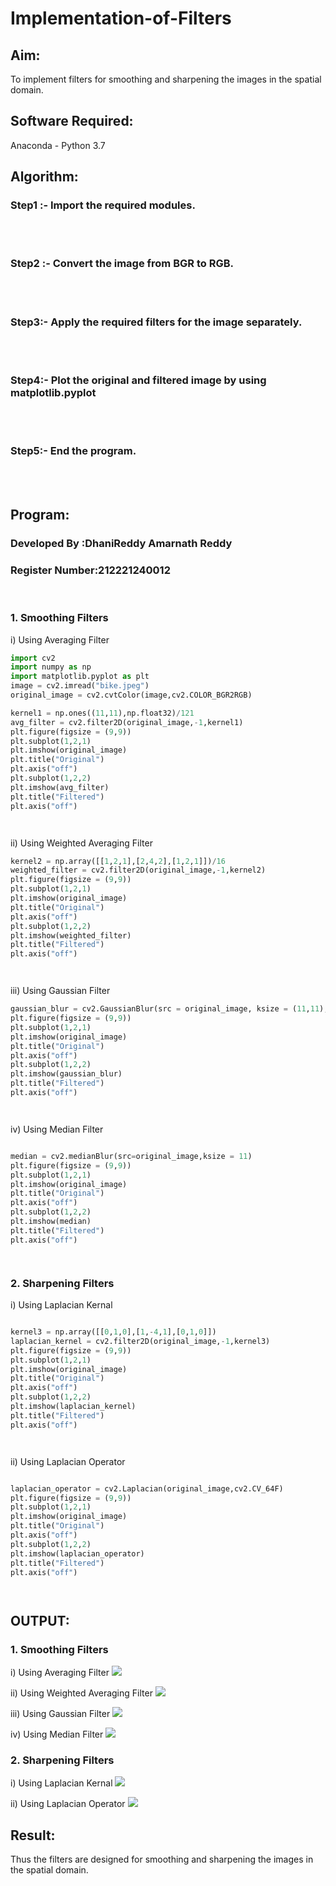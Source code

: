 # Implementation-of-Filters
## Aim:
To implement filters for smoothing and sharpening the images in the spatial domain.

## Software Required:
Anaconda - Python 3.7

## Algorithm:
### Step1 :- Import the required modules.
</br>
</br> 

### Step2 :- Convert the image from BGR to RGB. 
</br>
</br> 

### Step3:- Apply the required filters for the image separately. 
</br>
</br> 

### Step4:- Plot the original and filtered image by using matplotlib.pyplot
</br>
</br> 

### Step5:- End the program. 
</br>
</br> 

## Program:
### Developed By   :DhaniReddy Amarnath Reddy
### Register Number:212221240012
</br>

### 1. Smoothing Filters

i) Using Averaging Filter
```Python
import cv2
import numpy as np
import matplotlib.pyplot as plt
image = cv2.imread("bike.jpeg")
original_image = cv2.cvtColor(image,cv2.COLOR_BGR2RGB)

kernel1 = np.ones((11,11),np.float32)/121
avg_filter = cv2.filter2D(original_image,-1,kernel1)
plt.figure(figsize = (9,9))
plt.subplot(1,2,1)
plt.imshow(original_image)
plt.title("Original")
plt.axis("off")
plt.subplot(1,2,2)
plt.imshow(avg_filter)
plt.title("Filtered")
plt.axis("off")




```
ii) Using Weighted Averaging Filter
```Python
kernel2 = np.array([[1,2,1],[2,4,2],[1,2,1]])/16
weighted_filter = cv2.filter2D(original_image,-1,kernel2)
plt.figure(figsize = (9,9))
plt.subplot(1,2,1)
plt.imshow(original_image)
plt.title("Original")
plt.axis("off")
plt.subplot(1,2,2)
plt.imshow(weighted_filter)
plt.title("Filtered")
plt.axis("off")




```
iii) Using Gaussian Filter
```Python
gaussian_blur = cv2.GaussianBlur(src = original_image, ksize = (11,11), sigmaX=0, sigmaY=0)
plt.figure(figsize = (9,9))
plt.subplot(1,2,1)
plt.imshow(original_image)
plt.title("Original")
plt.axis("off")
plt.subplot(1,2,2)
plt.imshow(gaussian_blur)
plt.title("Filtered")
plt.axis("off")




```

iv) Using Median Filter
```Python

median = cv2.medianBlur(src=original_image,ksize = 11)
plt.figure(figsize = (9,9))
plt.subplot(1,2,1)
plt.imshow(original_image)
plt.title("Original")
plt.axis("off")
plt.subplot(1,2,2)
plt.imshow(median)
plt.title("Filtered")
plt.axis("off")




```

### 2. Sharpening Filters
i) Using Laplacian Kernal
```Python

kernel3 = np.array([[0,1,0],[1,-4,1],[0,1,0]])
laplacian_kernel = cv2.filter2D(original_image,-1,kernel3)
plt.figure(figsize = (9,9))
plt.subplot(1,2,1)
plt.imshow(original_image)
plt.title("Original")
plt.axis("off")
plt.subplot(1,2,2)
plt.imshow(laplacian_kernel)
plt.title("Filtered")
plt.axis("off")




```
ii) Using Laplacian Operator
```Python

laplacian_operator = cv2.Laplacian(original_image,cv2.CV_64F)
plt.figure(figsize = (9,9))
plt.subplot(1,2,1)
plt.imshow(original_image)
plt.title("Original")
plt.axis("off")
plt.subplot(1,2,2)
plt.imshow(laplacian_operator)
plt.title("Filtered")
plt.axis("off")




```

## OUTPUT:
### 1. Smoothing Filters

i) Using Averaging Filter
![](1.png)

ii) Using Weighted Averaging Filter
![](2.png)

iii) Using Gaussian Filter
![](3.png)

iv) Using Median Filter
![](4.png)

### 2. Sharpening Filters

i) Using Laplacian Kernal
![](5.png)

ii) Using Laplacian Operator
![](6.png)

## Result:
Thus the filters are designed for smoothing and sharpening the images in the spatial domain.

